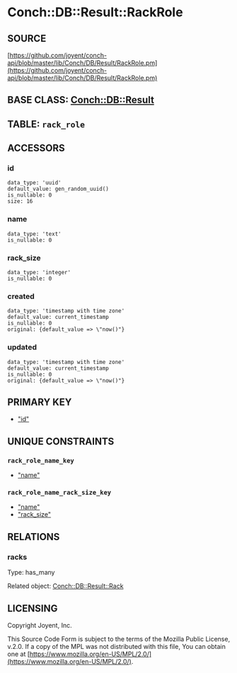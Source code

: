 # Conch::DB::Result::RackRole

## SOURCE

[https://github.com/joyent/conch-api/blob/master/lib/Conch/DB/Result/RackRole.pm](https://github.com/joyent/conch-api/blob/master/lib/Conch/DB/Result/RackRole.pm)

## BASE CLASS: [Conch::DB::Result](../modules/Conch%3A%3ADB%3A%3AResult)

## TABLE: `rack_role`

## ACCESSORS

### id

```
data_type: 'uuid'
default_value: gen_random_uuid()
is_nullable: 0
size: 16
```

### name

```
data_type: 'text'
is_nullable: 0
```

### rack\_size

```
data_type: 'integer'
is_nullable: 0
```

### created

```
data_type: 'timestamp with time zone'
default_value: current_timestamp
is_nullable: 0
original: {default_value => \"now()"}
```

### updated

```
data_type: 'timestamp with time zone'
default_value: current_timestamp
is_nullable: 0
original: {default_value => \"now()"}
```

## PRIMARY KEY

- ["id"](#id)

## UNIQUE CONSTRAINTS

### `rack_role_name_key`

- ["name"](#name)

### `rack_role_name_rack_size_key`

- ["name"](#name)
- ["rack\_size"](#rack_size)

## RELATIONS

### racks

Type: has\_many

Related object: [Conch::DB::Result::Rack](../modules/Conch%3A%3ADB%3A%3AResult%3A%3ARack)

## LICENSING

Copyright Joyent, Inc.

This Source Code Form is subject to the terms of the Mozilla Public License,
v.2.0. If a copy of the MPL was not distributed with this file, You can obtain
one at [https://www.mozilla.org/en-US/MPL/2.0/](https://www.mozilla.org/en-US/MPL/2.0/).
